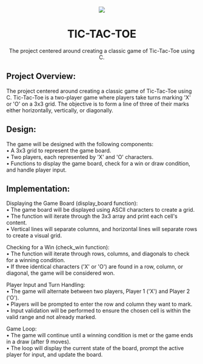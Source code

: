 <div align="center">
    <br>
    <img src="https://img.freepik.com/free-vector/hands-holding-pencils-play-tic-tac-toe-people-drawing-crosses-noughts-simple-game-children-flat-vector-illustration-strategy-concept-banner-website-design-landing-web-page_74855-24786.jpg"/>
    <br>
    <h1>TIC-TAC-TOE</h1>
    <p>
The project centered around creating a classic game of Tic-Tac-Toe using C.
</p>
</div>
    
## Project Overview:
The project centered around creating a classic game of Tic-Tac-Toe using C. Tic-Tac-Toe is a two-player game where players take turns marking 'X' or 'O' on a 3x3 grid. The objective is to form a line of three of their marks either horizontally, vertically, or diagonally.

## Design:
The game will be designed with the following components:<br>
•	A 3x3 grid to represent the game board.<br>
•	Two players, each represented by 'X' and 'O' characters.<br>
•	Functions to display the game board, check for a win or draw condition, and handle player input.

## Implementation:
Displaying the Game Board (display_board function): <br>
•	The game board will be displayed using ASCII characters to create a grid.<br>
•	The function will iterate through the 3x3 array and print each cell's content.<br>
•	Vertical lines will separate columns, and horizontal lines will separate rows to create a visual grid.

Checking for a Win (check_win function):<br>
•	The function will iterate through rows, columns, and diagonals to check for a winning condition.<br>
•	If three identical characters ('X' or 'O') are found in a row, column, or diagonal, the game will be considered won.

Player Input and Turn Handling:<br>
•	The game will alternate between two players, Player 1 ('X') and Player 2 ('O').<br>
•	Players will be prompted to enter the row and column they want to mark.<br>
•	Input validation will be performed to ensure the chosen cell is within the valid range and not already marked.

Game Loop:<br>
•	The game will continue until a winning condition is met or the game ends in a draw (after 9 moves).<br>
•	The loop will display the current state of the board, prompt the active player for input, and update the board.


